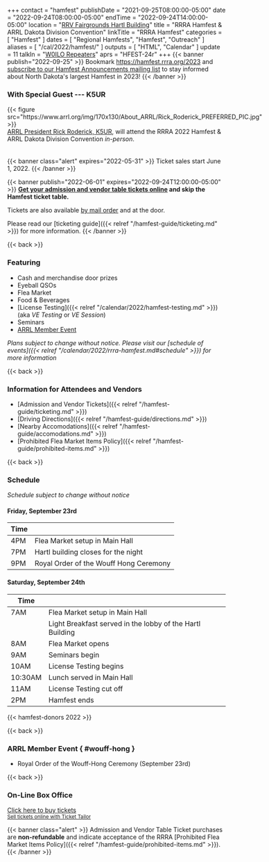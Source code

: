 +++
contact = "hamfest"
publishDate = "2021-09-25T08:00:00-05:00"
date = "2022-09-24T08:00:00-05:00"
endTime	 = "2022-09-24T14:00:00-05:00"
location = "[RRV Fairgrounds Hartl Building](/places/rrv-fairgrounds-hartl-building)"
title = "RRRA Hamfest & ARRL Dakota Division Convention"
linkTitle = "RRRA Hamfest"
categories = [ "Hamfest" ]
dates = [ "Regional Hamfests", "Hamfest", "Outreach" ]
aliases = [ "/cal/2022/hamfest/" ]
outputs = [ "HTML", "Calendar" ]
update = 11
talkIn = "[W0ILO Repeaters](/radios/)"
aprs = "HFEST-24r"
+++
{{< banner publish="2022-09-25" >}}
Bookmark https://hamfest.rrra.org/2023 and
[subscribe to our Hamfest Announcements mailing list](https://lists.rrra.org/mailman/listinfo/hamfest-announce)
to stay informed about North Dakota's largest Hamfest in 2023!
{{< /banner >}}

### With Special Guest --- K5UR

<div style="float:left;padding-right:1.4em;">
{{< figure src="https://www.arrl.org/img/170x130/About_ARRL/Rick_Roderick_PREFERRED_PIC.jpg" >}}
</div>
<p style="clear;both;"></p>

[ARRL President Rick Roderick, K5UR](https://www.arrl.org/president),
will attend the RRRA 2022 Hamfest & ARRL Dakota Division Convention
*in-person*.

<p style="clear:both;padding-top:6px;"></p>

{{< banner class="alert" expires="2022-05-31" >}}
Ticket sales start June 1, 2022.
{{< /banner >}}

{{< banner publish="2022-06-01" expires="2022-09-24T12:00:00-05:00" >}}
**[Get your admission and vendor table tickets online](https://buytickets.at/redriverradioamateurs/700726/r/calendar-hamfest)
and skip the Hamfest ticket table.**

Tickets are also available
[by mail order](https://cloud.rrra.org/index.php/s/4LSCD28maTmL7JT)
and at the door.

Please read our
[ticketing guide]({{< relref "/hamfest-guide/ticketing.md" >}})
for more information.
{{< /banner >}}

{{< back >}}
### Featuring

* Cash and merchandise door prizes
* Eyeball QSOs
* Flea Market
* Food & Beverages
* [License Testing]({{< relref "/calendar/2022/hamfest-testing.md" >}}) (aka *VE Testing* or *VE Session*)
* Seminars
* [ARRL Member Event](#wouff-hong)

*Plans subject to change without notice. Please visit our [schedule of events]({{< relref "/calendar/2022/rrra-hamfest.md#schedule" >}}) for more information*

{{< back >}}
### Information for Attendees and Vendors
* [Admission and Vendor Tickets]({{< relref "/hamfest-guide/ticketing.md" >}})
* [Driving Directions]({{< relref "/hamfest-guide/directions.md" >}})
* [Nearby Accomodations]({{< relref "/hamfest-guide/accomodations.md" >}})
* [Prohibited Flea Market Items Policy]({{< relref "/hamfest-guide/prohibited-items.md" >}})

{{< back >}}
### Schedule
*Schedule subject to change without notice*

#### Friday, September 23rd

Time |      |
-----|------|
4PM | Flea Market setup in Main Hall
7PM | Hartl building closes for the night
9PM | Royal Order of the Wouff Hong Ceremony

#### Saturday, September 24th

Time |      |
-----|------|
7AM | Flea Market setup in Main Hall
&nbsp; | Light Breakfast served in the lobby of the Hartl Building
8AM | Flea Market opens
9AM | Seminars begin
10AM | License Testing begins
10:30AM | Lunch served in Main Hall
11AM | License Testing cut off
2PM | Hamfest ends

{{< hamfest-donors 2022 >}}

<!--
{{< back >}}
### Seminars

*Seminars subject to change without notice*

Time | Subject | Presented by
-----|---------|-------------
TBD  | ARRL Update | ...
-->

{{< back >}}
### ARRL Member Event { #wouff-hong }
* Royal Order of the Wouff-Hong Ceremony (September 23rd)

{{< back >}}
### On-Line Box Office

<!-- Ticket Tailor Widget. Paste this into your website where you want the
widget to appear. Do not change the code or the widget may not work properly.
-->
<div class="tt-widget"><div class="tt-widget-fallback"><p><a
href="https://www.tickettailor.com/all-tickets/redriverradioamateurs/?ref=website_widget"
target="_blank">Click here to buy tickets</a><br /><small><a
href="https://www.tickettailor.com?rf=wdg_99768"
class="tt-widget-powered">Sell tickets online with Ticket
Tailor</a></small></p></div><script
src="https://cdn.tickettailor.com/js/widgets/min/widget.js"
data-url="https://www.tickettailor.com/all-tickets/redriverradioamateurs/"
data-type="inline" data-inline-minimal="true" data-inline-show-logo="false"
data-inline-bg-fill="false" data-inline-inherit-ref-from-url-param=""
data-inline-ref="website_widget"></script></div>
<!-- End of Ticket Tailor Widget -->

{{< banner class="alert" >}}
Admission and Vendor Table Ticket purchases are **non-refundable** and indicate
acceptance of the RRRA
[Prohibited Flea Market Items Policy]({{< relref "/hamfest-guide/prohibited-items.md" >}}).
{{< /banner >}}



